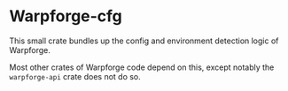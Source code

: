 Warpforge-cfg
=============

This small crate bundles up the config and environment detection logic
of Warpforge.

Most other crates of Warpforge code depend on this, except notably
the `warpforge-api` crate does not do so.
